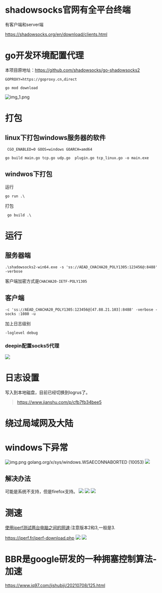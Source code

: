 
# shadowsocks官网有全平台终端

有客户端和server端

https://shadowsocks.org/en/download/clients.html

# go开发环境配置代理

本项目原地址：https://github.com/shadowsocks/go-shadowsocks2

```shell
GOPROXY=https://goproxy.cn,direct
```

```
go mod download
```

![img_1.png](img_1.png)


# 打包

## linux下打包windows服务器的软件
```shell
 CGO_ENABLED=0 GOOS=windows GOARCH=amd64
```
```shell
go build main.go tcp.go udp.go  plugin.go tcp_linux.go -o main.exe
```
## windwos下打包
运行
```
go run .\
```
打包
```
 go build .\
```


# 运行

## 服务器端
```shell
.\shadowsocks2-win64.exe -s 'ss://AEAD_CHACHA20_POLY1305:123456@:8488' -verbose
```
客户端加密方式是`CHACHA20-IETF-POLY1305`

## 客户端
```shell
-c 'ss://AEAD_CHACHA20_POLY1305:123456@[47.88.21.103]:8488' -verbose -socks :1080 -u
```
加上日志级别
```shell
-loglevel debug
```

### deepin配置socks5代理

![](deepin-proxy-socks.png)


# 日志设置
写入到本地磁盘，目前已经切换到logrus了。

> https://www.jianshu.com/p/cfb7fb34bee5

# 绕过局域网及大陆


# windows下异常
![img.png](img.png)
golang.org/x/sys/windows.WSAECONNABORTED (10053)
![](./windows下socks代理设置错误.png)
## 解决办法
可能是系统不支持，但是firefox支持。
![](./firefox.png)
![](./firefox-proxy.png)
![](./firefox-proxy-google.png)


# 测速
[使用iperf测试两台电脑之间的网速](https://www.jianshu.com/p/904a919db6ef):注意版本2和3,一般是3.

https://iperf.fr/iperf-download.php
![](./服务器测速.png)
![](./noproxy测试.png)
#  BBR是google研发的一种拥塞控制算法-加速
https://www.iq97.com/jishubiji/20210708/125.html


